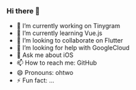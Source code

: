 ### Hi there 👋

- 🔭 I’m currently working on Tinygram
- 🌱 I’m currently learning Vue.js
- 👯 I’m looking to collaborate on Flutter
- 🤔 I’m looking for help with GoogleCloud
- 💬 Ask me about iOS
- 📫 How to reach me: GitHub
- 😄 Pronouns: ohtwo
- ⚡ Fun fact: ...
